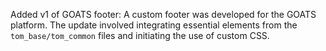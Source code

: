 Added v1 of GOATS footer: A custom footer was developed for the GOATS platform. The update involved integrating essential elements from the `tom_base/tom_common` files and initiating the use of custom CSS.
